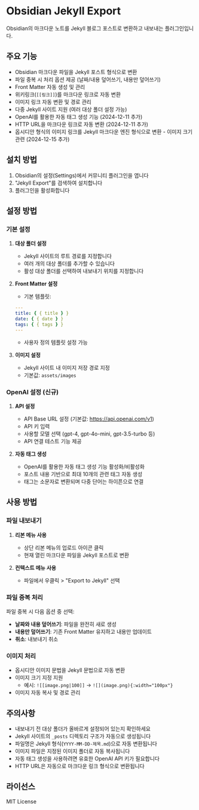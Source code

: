 # Obsidian Jekyll Export

Obsidian의 마크다운 노트를 Jekyll 블로그 포스트로 변환하고 내보내는 플러그인입니다.

## 주요 기능

-   Obsidian 마크다운 파일을 Jekyll 포스트 형식으로 변환
-   파일 중복 시 처리 옵션 제공 (날짜/내용 덮어쓰기, 내용만 덮어쓰기)
-   Front Matter 자동 생성 및 관리
-   위키링크(`[[링크]]`)를 마크다운 링크로 자동 변환
-   이미지 링크 자동 변환 및 경로 관리
-   다중 Jekyll 사이트 지원 (여러 대상 폴더 설정 가능)
-   OpenAI를 활용한 자동 태그 생성 기능 (2024-12-11 추가)
-   HTTP URL을 마크다운 링크로 자동 변환 (2024-12-11 추가)
-   옵시디안 형식의 이미지 링크를 Jekyll 마크다운 엔진 형식으로 변환 - 이미지 크기 관련 (2024-12-15 추가)

## 설치 방법

1. Obsidian의 설정(Settings)에서 커뮤니티 플러그인을 엽니다
2. "Jekyll Export"를 검색하여 설치합니다
3. 플러그인을 활성화합니다

## 설정 방법

### 기본 설정

1. **대상 폴더 설정**

    - Jekyll 사이트의 루트 경로를 지정합니다
    - 여러 개의 대상 폴더를 추가할 수 있습니다
    - 활성 대상 폴더를 선택하여 내보내기 위치를 지정합니다

2. **Front Matter 설정**

    - 기본 템플릿:

    ```yaml
    ---
    title: { { title } }
    date: { { date } }
    tags: { { tags } }
    ---
    ```

    - 사용자 정의 템플릿 설정 가능

3. **이미지 설정**
    - Jekyll 사이트 내 이미지 저장 경로 지정
    - 기본값: `assets/images`

### OpenAI 설정 (신규)

1. **API 설정**

    - API Base URL 설정 (기본값: https://api.openai.com/v1)
    - API 키 입력
    - 사용할 모델 선택 (gpt-4, gpt-4o-mini, gpt-3.5-turbo 등)
    - API 연결 테스트 기능 제공

2. **자동 태그 생성**
    - OpenAI를 활용한 자동 태그 생성 기능 활성화/비활성화
    - 포스트 내용 기반으로 최대 10개의 관련 태그 자동 생성
    - 태그는 소문자로 변환되며 다중 단어는 하이픈으로 연결

## 사용 방법

### 파일 내보내기

1. **리본 메뉴 사용**

    - 상단 리본 메뉴의 업로드 아이콘 클릭
    - 현재 열린 마크다운 파일을 Jekyll 포스트로 변환

2. **컨텍스트 메뉴 사용**
    - 파일에서 우클릭 > "Export to Jekyll" 선택

### 파일 중복 처리

파일 중복 시 다음 옵션 중 선택:

-   **날짜와 내용 덮어쓰기**: 파일을 완전히 새로 생성
-   **내용만 덮어쓰기**: 기존 Front Matter 유지하고 내용만 업데이트
-   **취소**: 내보내기 취소

### 이미지 처리

-   옵시디안 이미지 문법을 Jekyll 문법으로 자동 변환
-   이미지 크기 지정 지원
    -   예시: `![[image.png|100]]` → `![](image.png){:width="100px"}`
-   이미지 자동 복사 및 경로 관리

## 주의사항

-   내보내기 전 대상 폴더가 올바르게 설정되어 있는지 확인하세요
-   Jekyll 사이트의 `_posts` 디렉토리 구조가 자동으로 생성됩니다
-   파일명은 Jekyll 형식(`YYYY-MM-DD-제목.md`)으로 자동 변환됩니다
-   이미지 파일은 지정된 이미지 폴더로 자동 복사됩니다
-   자동 태그 생성을 사용하려면 유효한 OpenAI API 키가 필요합니다
-   HTTP URL은 자동으로 마크다운 링크 형식으로 변환됩니다

## 라이선스

MIT License
